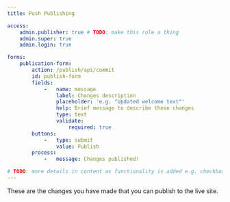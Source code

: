 ```yaml
---
title: Push Publishing

access:
    admin.publisher: true # TODO: make this role a thing
    admin.super: true
    admin.login: true

forms:
    publication-form:
        action: /publish/api/commit
        id: publish-form
        fields:
            -   name: message
                label: Changes description
                placeholder: 'e.g. "Updated welcome text"'
                help: Brief message to describe these changes
                type: text
                validate:
                    required: true
        buttons:
            -   type: submit
                value: Publish
        process:
            -   message: Changes published!

# TODO: more details in content as functionality is added e.g. checkboxes for each file
---
```

These are the changes you have made that you can publish to the live site.
